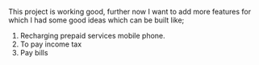 This project is working good, further now I want to add more features for which I had some good ideas which can be built like;

1. Recharging prepaid services mobile phone.
2. To pay income tax
3. Pay bills
